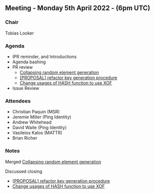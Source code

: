 ## Meeting - Monday 5th April 2022 - (6pm UTC)

### Chair

Tobias Looker

### Agenda

- IPR reminder, and Introductions
- Agenda bashing
- PR review
    - [Collapsing random element generation](https://github.com/decentralized-identity/bbs-signature/pull/92)
    - [[PROPOSAL] refactor key generation procedure](https://github.com/decentralized-identity/bbs-signature/pull/87)
    - [Change usages of HASH function to use XOF](https://github.com/decentralized-identity/bbs-signature/pull/84)
- Issue Review

### Attendees

- Christian Paquin (MSR)
- Jeremie Miller (Ping Identity)
- Andrew Whitehead
- David Waite (Ping Identity)
- Vasileios Kalos (MATTR)
- Brian Richer

### Notes

Merged [Collapsing random element generation](https://github.com/decentralized-identity/bbs-signature/pull/92)

Discussed closing
- [[PROPOSAL] refactor key generation procedure](https://github.com/decentralized-identity/bbs-signature/pull/87)
- [Change usages of HASH function to use XOF](https://github.com/decentralized-identity/bbs-signature/pull/84)
